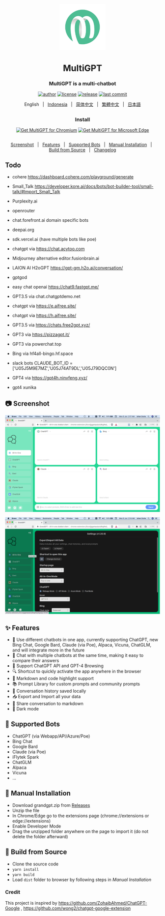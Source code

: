 <p align="center">
    <img src="./src/assets/icon.png" width="150">
</p>

<h1 align="center">MultiGPT</h1>

<div align="center">

### MultiGPT is a multi-chatbot

[![author][author-image]][author-url]
[![license][license-image]][license-url]
[![release][release-image]][release-url]
[![last commit][last-commit-image]][last-commit-url]

English &nbsp;&nbsp;|&nbsp;&nbsp; [Indonesia](README_IN.md) &nbsp;&nbsp;|&nbsp;&nbsp; [简体中文](README_ZH-CN.md) &nbsp;&nbsp;|&nbsp;&nbsp; [繁體中文](README_ZH-TW.md) &nbsp;&nbsp;|&nbsp;&nbsp; [日本語](README_JA.md)

##

### Install

<a href="https://chrome.google.com/webstore/detail/"><img src="https://user-images.githubusercontent.com/64502893/231991498-8df6dd63-727c-41d0-916f-c90c15127de3.png" width="200" alt="Get MultiGPT for Chromium"></a>
<a href="https://microsoftedge.microsoft.com/addons/detail/"><img src="https://user-images.githubusercontent.com/64502893/231991158-1b54f831-2fdc-43b6-bf9a-f894000e5aa8.png" width="160" alt="Get MultiGPT for Microsoft Edge"></a>

##

[Screenshot](#-screenshot) &nbsp;&nbsp;|&nbsp;&nbsp; [Features](#-features) &nbsp;&nbsp;|&nbsp;&nbsp; [Supported Bots](#-supported-bots) &nbsp;&nbsp;|&nbsp;&nbsp; [Manual Installation](#-manual-installation) &nbsp;&nbsp;|&nbsp;&nbsp; [Build from Source](#-build-from-source) &nbsp;&nbsp;|&nbsp;&nbsp; [Changelog](#-changelog)

[author-image]: https://img.shields.io/badge/author-wong2-blue.svg
[author-url]: https://github.com/wong2
[license-image]: https://img.shields.io/github/license/ishandutta2007/MultiGPT?color=blue
[license-url]: https://github.com/SingularityLabs-ai/MultiGPT/blob/main/LICENSE
[release-image]: https://img.shields.io/github/v/release/ishandutta2007/MultiGPT?color=blue
[release-url]: https://github.com/SingularityLabs-ai/MultiGPT/releases/latest
[last-commit-image]: https://img.shields.io/github/last-commit/ishandutta2007/MultiGPT?label=last%20commit
[last-commit-url]: https://github.com/SingularityLabs-ai/MultiGPT/commits

</div>

## Todo

- cohere https://dashboard.cohere.com/playground/generate
- Small_Talk https://developer.kore.ai/docs/bots/bot-builder-tool/small-talk/#Import_Small_Talk
- Purplexity.ai
- openrouter
- chat.forefront.ai domain specific bots
- deepai.org
- sdk.vercel.ai (have multiple bots like poe)
- chatgpt via https://chat.acytoo.com
- Midjourney alternative editor.fusionbrain.ai

- LAION AI H2oGPT https://gpt-gm.h2o.ai/conversation/
- gptgod
- easy chat openai https://chat9.fastgpt.me/
- GPT3.5 via chat.chatgptdemo.net
- chatgpt via https://e.aifree.site/
- chatgpt via https://h.aifree.site/
- GPT3.5 via https://chats.free2gpt.xyz/
- GPT3 via https://pizzagpt.it/
- GPT3 via powerchat.top
- Bing via hf4all-bingo.hf.space
- slack bots CLAUDE_BOT_ID = ['U05J5M9E7MZ','U05J74AT9DL','U05J79DQC0N']
- GPT4 via https://gpt4h.ninvfeng.xyz/
- gpt4 xunika
  



##

## 📷 Screenshot

![Screenshot](screenshots/light_1280x800.png?raw=true)

![Screenshot (Dark Mode)](screenshots/dark_1280x800.png?raw=true)

## ✨ Features

- 🤖 Use different chatbots in one app, currently supporting ChatGPT, new Bing Chat, Google Bard, Claude (via Poe), Alpaca, Vicuna, ChatGLM, and will integrate more in the future
- 💬 Chat with multiple chatbots at the same time, making it easy to compare their answers
- 🚀 Support ChatGPT API and GPT-4 Browsing
- 🔍 Shortcut to quickly activate the app anywhere in the browser
- 🎨 Markdown and code highlight support
- 📚 Prompt Library for custom prompts and community prompts
- 💾 Conversation history saved locally
- 📥 Export and Import all your data
- 🔗 Share conversation to markdown
- 🌙 Dark mode

## 🤖 Supported Bots

* ChatGPT (via Webapp/API/Azure/Poe)
* Bing Chat
* Google Bard
* Claude (via Poe)
* iFlytek Spark
* ChatGLM
* Alpaca
* Vicuna
* ...


## 🔧 Manual Installation

- Download grandgpt.zip from [Releases](https://github.com/SingularityLabs-ai/GrandGPT/releases)
- Unzip the file
- In Chrome/Edge go to the extensions page (chrome://extensions or edge://extensions)
- Enable Developer Mode
- Drag the unzipped folder anywhere on the page to import it (do not delete the folder afterward)

## 🔨 Build from Source

- Clone the source code
- `yarn install`
- `yarn build`
- Load `dist` folder to browser by following steps in _Manual Installation_

### Credit

This project is inspired by https://github.com/ZohaibAhmed/ChatGPT-Google , https://github.com/wong2/chatgpt-google-extension
